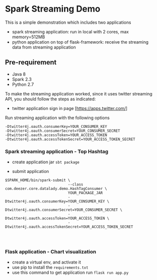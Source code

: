 # Spark Streaming Demo

This is a simple demonstration which includes two applications
- spark streaming application: run in local with 2 cores, max memory=512MB
- python application on top of flask-framework: receive the streaming data from streaming application

## Pre-requirement

- Java 8 
- Spark 2.3
- Python 2.7

To make the streaming application worked, since it uses twitter streaming API, you should follow the steps as indicated:
- twitter application sign in page [https://apps.twitter.com/]

Run streaming application with the following options
```$bash
-Dtwitter4j.oauth.consumerKey=YOUR_CONSUMER_KEY
-Dtwitter4j.oauth.consumerSecret=YOUR_CONSUMER_SECRET
-Dtwitter4j.oauth.accessToken=YOUR_ACCESS_TOKEN
-Dtwitter4j.oauth.accessTokenSecret=YOUR_ACCESS_TOKEN_SECRET
```

### Spark streaming application - Top Hashtag 
- create application jar
`sbt package`

- submit application 
```
$SPARK_HOME/bin/spark-submit \
                             --class com.deezer.core.datalady.demo.HashTagConsumer \
                             YOUR_PACKAGE_JAR 
                             -Dtwitter4j.oauth.consumerKey=YOUR_CONSUMER_KEY \
                             -Dtwitter4j.oauth.consumerSecret=YOUR_CONSUMER_SECRET \
                             -Dtwitter4j.oauth.accessToken=YOUR_ACCESS_TOKEN \
                             -Dtwitter4j.oauth.accessTokenSecret=YOUR_ACCESS_TOKEN_SECRET 

                             
             
```


### Flask application - Chart visualization 
- create a virtual env, and activate it
- use pip to install the `requirements.txt`
- use this command to get application run
`flask run app.py` 
